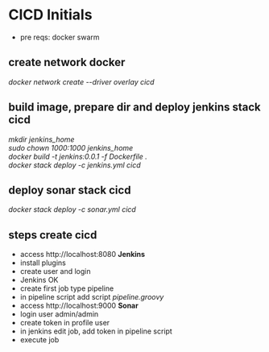 # CICD Initials

* pre reqs: docker swarm

## create network docker
<i>docker network create --driver overlay cicd</i>

## build image, prepare dir and deploy jenkins stack cicd
<i>mkdir jenkins_home</i><br>
<i>sudo chown 1000:1000 jenkins_home</i><br>
<i>docker build -t jenkins:0.0.1 -f Dockerfile .</i><br>
<i>docker stack deploy -c jenkins.yml cicd</i>

## deploy sonar stack cicd
<i>docker stack deploy -c sonar.yml cicd</i>

## steps create cicd
* access http://localhost:8080 <b>Jenkins</b>
* install plugins
* create user and login
* Jenkins OK
* create first job type pipeline
* in pipeline script add script <i>pipeline.groovy</i>
* access http://localhost:9000 <b>Sonar</b>
* login user admin/admin
* create token in profile user
* in jenkins edit job, add token in pipeline script
* execute job